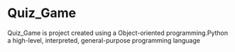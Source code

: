 # Quiz_Game
Quiz_Game is project created using a Object-oriented programming.Python  a high-level, interpreted, general-purpose programming language
